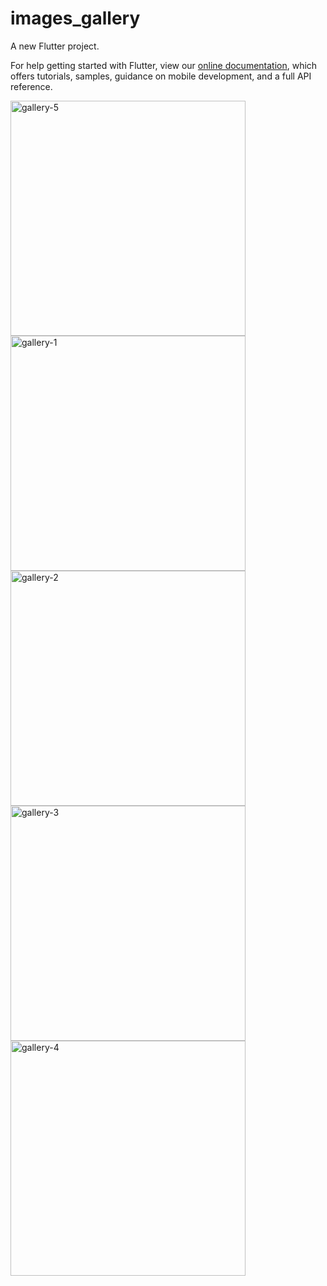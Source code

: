 # images_gallery

A new Flutter project.


For help getting started with Flutter, view our
[online documentation](https://flutter.dev/docs), which offers tutorials,
samples, guidance on mobile development, and a full API reference.


<img width="376" alt="gallery-5" src="https://user-images.githubusercontent.com/121540071/229074349-0ff34c4e-4fa0-412d-9652-ccd3d1a430e2.PNG">
<img width="376" alt="gallery-1" src="https://user-images.githubusercontent.com/121540071/229074355-ff21c354-c6e9-4735-b3f3-cc8b376af838.PNG">
<img width="376" alt="gallery-2" src="https://user-images.githubusercontent.com/121540071/229074362-3d2618bd-7732-4272-8f50-52e1df781de0.PNG">
<img width="376" alt="gallery-3" src="https://user-images.githubusercontent.com/121540071/229074367-3d9dddd4-3511-4e72-ba02-133541cf481c.PNG">
<img width="376" alt="gallery-4" src="https://user-images.githubusercontent.com/121540071/229074372-fcfc53c0-62de-4e12-86cf-b6e225010332.PNG">
